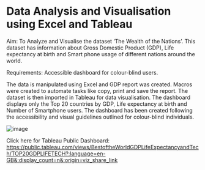 # Data Analysis and Visualisation using Excel and Tableau 

Aim: To Analyze and Visualise the dataset ‘The Wealth of the Nations’. This dataset has information about Gross Domestic Product (GDP), Life expectancy at birth and Smart phone usage of different nations around the world. 

Requirements: Accessible dashboard for colour-blind users.

The data is manipulated using Excel and GDP report was created. Macros were created to automate tasks like copy, print and save the report. The dataset is then imported in Tableau for data visualisation. The dashboard displays only the Top 20 countries by GDP, Life expectancy at birth and Number of Smartphone users. The dashboard has been created following the accessibility and visual guidelines outlined for colour-blind individuals.

![image](https://user-images.githubusercontent.com/110288870/220477254-b02edf25-ff2d-4773-8d77-dbad65d4e359.png)

Click here for Tableau Public Dashboard: https://public.tableau.com/views/BestoftheWorldGDPLifeExpectancyandTech/TOP20GDPLIFETECH?:language=en-GB&:display_count=n&:origin=viz_share_link
